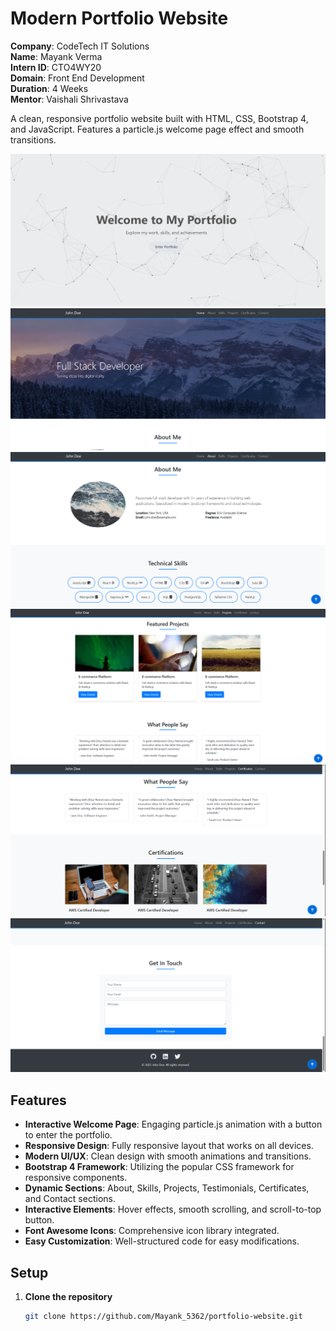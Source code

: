 # Modern Portfolio Website

**Company**: CodeTech IT Solutions  
**Name**: Mayank Verma  
**Intern ID**: CTO4WY20  
**Domain**: Front End Development  
**Duration**: 4 Weeks  
**Mentor**: Vaishali Shrivastava


A clean, responsive portfolio website built with HTML, CSS, Bootstrap 4, and JavaScript. Features a particle.js welcome page effect and smooth transitions.

![Portfolio Preview](1.png)
![Portfolio Preview](2.png)
![Portfolio Preview](3.png)
![Portfolio Preview](4.png)
![Portfolio Preview](5.png)
![Portfolio Preview](6.png)

## Features

- **Interactive Welcome Page**: Engaging particle.js animation with a button to enter the portfolio.
- **Responsive Design**: Fully responsive layout that works on all devices.
- **Modern UI/UX**: Clean design with smooth animations and transitions.
- **Bootstrap 4 Framework**: Utilizing the popular CSS framework for responsive components.
- **Dynamic Sections**: About, Skills, Projects, Testimonials, Certificates, and Contact sections.
- **Interactive Elements**: Hover effects, smooth scrolling, and scroll-to-top button.
- **Font Awesome Icons**: Comprehensive icon library integrated.
- **Easy Customization**: Well-structured code for easy modifications.


## Setup

1. **Clone the repository**
   ```bash
   git clone https://github.com/Mayank_5362/portfolio-website.git
